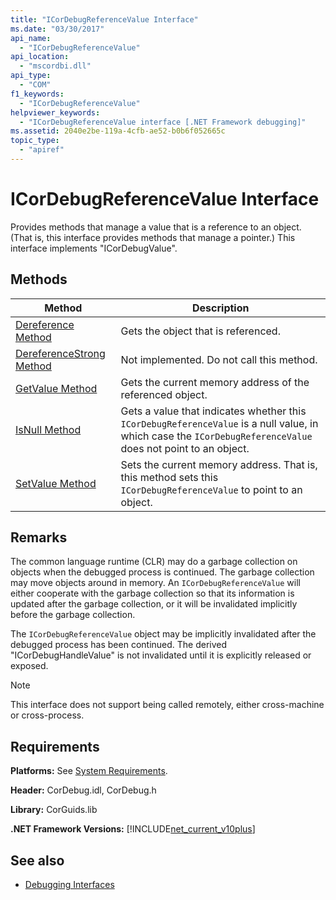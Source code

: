 ```yaml
---
title: "ICorDebugReferenceValue Interface"
ms.date: "03/30/2017"
api_name: 
  - "ICorDebugReferenceValue"
api_location: 
  - "mscordbi.dll"
api_type: 
  - "COM"
f1_keywords: 
  - "ICorDebugReferenceValue"
helpviewer_keywords: 
  - "ICorDebugReferenceValue interface [.NET Framework debugging]"
ms.assetid: 2040e2be-119a-4cfb-ae52-b0b6f052665c
topic_type: 
  - "apiref"
---
```

# ICorDebugReferenceValue Interface
Provides methods that manage a value that is a reference to an object. (That is, this interface provides methods that manage a pointer.) This interface implements "ICorDebugValue".  
  
## Methods  
  
|Method|Description|  
|------------|-----------------|  
|[Dereference Method](icordebugreferencevalue-dereference-method.md)|Gets the object that is referenced.|  
|[DereferenceStrong Method](icordebugreferencevalue-dereferencestrong-method.md)|Not implemented. Do not call this method.|  
|[GetValue Method](icordebugreferencevalue-getvalue-method.md)|Gets the current memory address of the referenced object.|  
|[IsNull Method](icordebugreferencevalue-isnull-method.md)|Gets a value that indicates whether this `ICorDebugReferenceValue` is a null value, in which case the `ICorDebugReferenceValue` does not point to an object.|  
|[SetValue Method](icordebugreferencevalue-setvalue-method.md)|Sets the current memory address. That is, this method sets this `ICorDebugReferenceValue` to point to an object.|  
  
## Remarks  
 The common language runtime (CLR) may do a garbage collection on objects when the debugged process is continued. The garbage collection may move objects around in memory. An `ICorDebugReferenceValue` will either cooperate with the garbage collection so that its information is updated after the garbage collection, or it will be invalidated implicitly before the garbage collection.  
  
 The `ICorDebugReferenceValue` object may be implicitly invalidated after the debugged process has been continued. The derived "ICorDebugHandleValue" is not invalidated until it is explicitly released or exposed.  
  
> [!NOTE]
> This interface does not support being called remotely, either cross-machine or cross-process.  
  
## Requirements  
 **Platforms:** See [System Requirements](../../get-started/system-requirements.md).  
  
 **Header:** CorDebug.idl, CorDebug.h  
  
 **Library:** CorGuids.lib  
  
 **.NET Framework Versions:** [!INCLUDE[net_current_v10plus](../../../../includes/net-current-v10plus-md.md)]  
  
## See also

- [Debugging Interfaces](debugging-interfaces.md)
